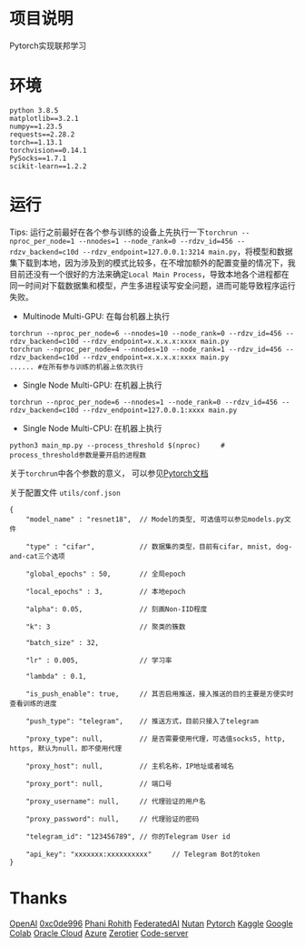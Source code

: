 # 项目说明
Pytorch实现联邦学习

# 环境
```
python 3.8.5
matplotlib==3.2.1
numpy==1.23.5
requests==2.28.2
torch==1.13.1
torchvision==0.14.1
PySocks==1.7.1
scikit-learn==1.2.2
```

# 运行
Tips: 运行之前最好在各个参与训练的设备上先执行一下`torchrun --nproc_per_node=1 --nnodes=1 --node_rank=0 --rdzv_id=456 --rdzv_backend=c10d --rdzv_endpoint=127.0.0.1:3214 main.py`，将模型和数据集下载到本地，因为涉及到的模式比较多，在不增加额外的配置变量的情况下，我目前还没有一个很好的方法来确定`Local Main Process`，导致本地各个进程都在同一时间对下载数据集和模型，产生多进程读写安全问题，进而可能导致程序运行失败。

* Multinode Multi-GPU:
在每台机器上执行
```
torchrun --nproc_per_node=6 --nnodes=10 --node_rank=0 --rdzv_id=456 --rdzv_backend=c10d --rdzv_endpoint=x.x.x.x:xxxx main.py
torchrun --nproc_per_node=4 --nnodes=10 --node_rank=1 --rdzv_id=456 --rdzv_backend=c10d --rdzv_endpoint=x.x.x.x:xxxx main.py
...... #在所有参与训练的机器上依次执行
```

* Single Node Multi-GPU:
在机器上执行
```
torchrun --nproc_per_node=6 --nnodes=1 --node_rank=0 --rdzv_id=456 --rdzv_backend=c10d --rdzv_endpoint=127.0.0.1:xxxx main.py
```

* Single Node Multi-CPU:
在机器上执行
```
python3 main_mp.py --process_threshold $(nproc)		# process_threshold参数是要开启的进程数
```

关于`torchrun`中各个参数的意义， 可以参见[Pytorch文档](https://pytorch.org/docs/stable/elastic/run.html#definitions)

关于配置文件 `utils/conf.json`
```
{
	"model_name" : "resnet18",  // Model的类型, 可选值可以参见models.py文件
    
	"type" : "cifar",           // 数据集的类型，目前有cifar, mnist, dog-and-cat三个选项
	
	"global_epochs" : 50,       // 全局epoch

	"local_epochs" : 3,         // 本地epoch

	"alpha": 0.05,				// 刻画Non-IID程度

	"k": 3						// 聚类的簇数
	
	"batch_size" : 32,
	
	"lr" : 0.005,               // 学习率
	
	"lambda" : 0.1,

	"is_push_enable": true,     // 其否启用推送，接入推送的目的主要是方便实时查看训练的进度

	"push_type": "telegram",    // 推送方式，目前只接入了telegram

	"proxy_type": null,         // 是否需要使用代理，可选值socks5, http, https, 默认为null，即不使用代理

	"proxy_host": null,         // 主机名称，IP地址或者域名

	"proxy_port": null,         // 端口号

	"proxy_username": null,     // 代理验证的用户名

	"proxy_password": null,     // 代理验证的密码

	"telegram_id": "123456789", // 你的Telegram User id

	"api_key": "xxxxxxx:xxxxxxxxxx"     // Telegram Bot的token
}
```

# Thanks
[OpenAI](https://openai.com/)
[0xc0de996](https://github.com/0xc0de996/Federated_Learning)
[Phani Rohith](https://towardsdatascience.com/federated-learning-through-distance-based-clustering-5b09c3700b3c)
[FederatedAI](https://github.com/FederatedAI/Practicing-Federated-Learning)
[Nutan](https://medium.com/@nutanbhogendrasharma/pytorch-convolutional-neural-network-with-mnist-dataset-4e8a4265e118)
[Pytorch](https://pytorch.org/)
[Kaggle](https://www.kaggle.com)
[Google Colab](https://colab.research.google.com/)
[Oracle Cloud](https://www.oracle.com/cloud/)
[Azure](https://azure.microsoft.com/)
[Zerotier](https://www.zerotier.com/)
[Code-server](https://coder.com/)